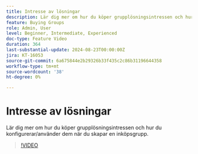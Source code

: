 ```yaml
---
title: Intresse av lösningar
description: Lär dig mer om hur du köper grupplösningsintressen och hur du konfigurerar/använder dem när du skapar en inköpsgrupp.
feature: Buying Groups
role: Admin, User
level: Beginner, Intermediate, Experienced
doc-type: Feature Video
duration: 364
last-substantial-update: 2024-08-23T00:00:00Z
jira: KT-16053
source-git-commit: 6a675844e2b29326b33f435c2c86b31196644358
workflow-type: tm+mt
source-wordcount: '38'
ht-degree: 0%

---
```



# Intresse av lösningar

Lär dig mer om hur du köper grupplösningsintressen och hur du konfigurerar/använder dem när du skapar en inköpsgrupp.

>[!VIDEO](https://video.tv.adobe.com/v/3433080/?learn=on)
